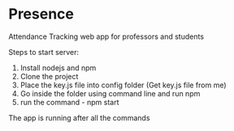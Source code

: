 # Presence
Attendance Tracking web app for professors and students

Steps to start server:

1) Install nodejs and npm
2) Clone the project
3) Place the key.js file into config folder (Get key.js file from me)
3) Go inside the folder using command line and run npm
4) run the command - npm start 

The app is running after all the commands
